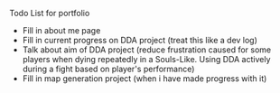 Todo List for portfolio
- Fill in about me page
- Fill in current progress on DDA project (treat this like a dev log)
- Talk about aim of DDA project (reduce frustration caused for some players when dying repeatedly in a Souls-Like. Using DDA actively during a fight based on player's performance)
- Fill in map generation project (when i have made progress with it)
